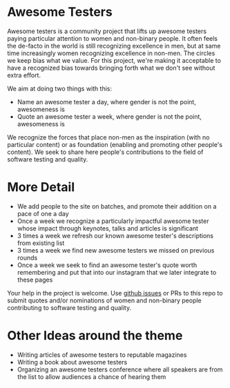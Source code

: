 # Awesome Testers

Awesome testers is a community project that lifts up awesome testers paying particular 
attention to women and non-binary people. It often feels the de-facto in the world is still 
recognizing excellence in men, but at same time increasingly women recognizing excellence in 
non-men. The circles we keep bias what we value. For this project, we're making it acceptable 
to have a recognized bias towards bringing forth what we don't see without extra effort. 

We aim at doing two things with this:

   * Name an awesome tester a day, where gender is not the point, awesomeness is
   * Quote an awesome tester a week, where gender is not the point, awesomeness is
   
We recognize the forces that place non-men as the inspiration (with no particular content) or 
as foundation (enabling and promoting other people's content). We seek to share here people's 
contributions to the field of software testing and quality. 

# More Detail

   * We add people to the site on batches, and promote their addition on a pace of one a day
   * Once a week we recognize a particularly impactful awesome tester whose impact through keynotes, 
   talks and articles is significant
   * 3 times a week we refresh our known awesome tester's descriptions from existing list
   * 3 times a week we find new awesome testers we missed on previous rounds
   * Once a week we seek to find an awesome tester's quote worth remembering and put that into our instagram 
   that we later integrate to these pages

Your help in the project is welcome. Use 
<a href="https://github.com/AwesomeTesters/awesometesters-site/issues">github issues</a> or PRs to 
this repo to submit quotes and/or nominations of women and non-binary people contributing to software testing
and quality.

# Other Ideas around the theme

   * Writing articles of awesome testers to reputable magazines
   * Writing a book about awesome testers
   * Organizing an awesome testers conference where all speakers are from the list to 
   allow audiences a chance of hearing them